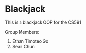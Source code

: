 # Blackjack
This is a blackjack OOP for the CS591



Group Members:

1. Ethan Timoteo Go
2. Sean Chun
